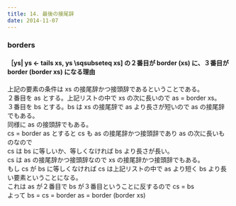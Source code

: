 ```yaml
---
title: 14. 最後の接尾辞
date: 2014-11-07
---
```


### borders

#### ［ys| ys <- tails xs, ys \sqsubseteq xs] の２番目が border (xs) に、３番目が border (border xs) になる理由

上記の要素の条件は xs の接尾辞かつ接頭辞であるということである。  
２番目を as とする。上記リストの中で xs の次に長いので as = border xs。  
３番目を bs とする。bs は xs の接尾辞で as より長さが短いので as の接尾辞でもある。  
同様に as の接頭辞でもある。  
cs = border as とすると cs も as の接尾辞かつ接頭辞であり as の次に長いものなので  
cs は bs に等しいか、等しくなければ bs より長さが長い。  
cs は as の接尾辞かつ接頭辞なので xs の接尾辞かつ接頭辞でもある。  
もし cs が bs に等しくなければ cs は上記リストの中で as より短く bs より長い要素ということになる。  
これは as が２番目で bs が３番目ということに反するので cs = bs  
よって bs = cs = border as = border (border xs)  


